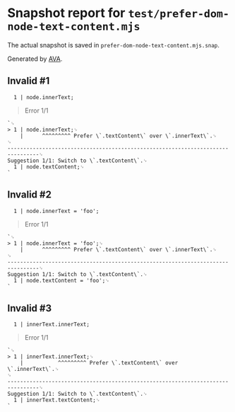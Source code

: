 # Snapshot report for `test/prefer-dom-node-text-content.mjs`

The actual snapshot is saved in `prefer-dom-node-text-content.mjs.snap`.

Generated by [AVA](https://avajs.dev).

## Invalid #1
      1 | node.innerText;

> Error 1/1

    `␊
    > 1 | node.innerText;␊
        |      ^^^^^^^^^ Prefer \`.textContent\` over \`.innerText\`.␊
    ␊
    --------------------------------------------------------------------------------␊
    Suggestion 1/1: Switch to \`.textContent\`.␊
      1 | node.textContent;␊
    `

## Invalid #2
      1 | node.innerText = 'foo';

> Error 1/1

    `␊
    > 1 | node.innerText = 'foo';␊
        |      ^^^^^^^^^ Prefer \`.textContent\` over \`.innerText\`.␊
    ␊
    --------------------------------------------------------------------------------␊
    Suggestion 1/1: Switch to \`.textContent\`.␊
      1 | node.textContent = 'foo';␊
    `

## Invalid #3
      1 | innerText.innerText;

> Error 1/1

    `␊
    > 1 | innerText.innerText;␊
        |           ^^^^^^^^^ Prefer \`.textContent\` over \`.innerText\`.␊
    ␊
    --------------------------------------------------------------------------------␊
    Suggestion 1/1: Switch to \`.textContent\`.␊
      1 | innerText.textContent;␊
    `

